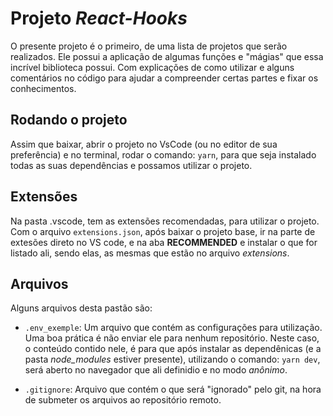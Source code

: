 
# Projeto _React-Hooks_

O presente projeto é o primeiro, de uma lista de projetos que serão realizados. Ele possui a aplicação de algumas funções e "mágias" que essa incrível biblioteca possui. Com explicações de como utilizar e alguns comentários no código para ajudar a compreender certas partes e fixar os conhecimentos.

## Rodando o projeto

Assim que baixar, abrir o projeto no VsCode (ou no editor de sua preferência) e no terminal, rodar o comando: `yarn`, para que seja instalado todas as suas dependências e possamos utilizar o projeto.

## Extensões

Na pasta .vscode, tem as extensões recomendadas, para utilizar o projeto. Com o arquivo `extensions.json`, após baixar o projeto base, ir na parte de extesões direto no VS code, e na aba **RECOMMENDED** e instalar o que for listado ali, sendo elas, as mesmas que estão no arquivo _extensions_.

## Arquivos

Alguns arquivos desta pastão são:

- `.env_exemple`: Um arquivo que contém as configurações para utilização. Uma boa prática é não enviar ele para nenhum repositório. Neste caso, o conteúdo contido nele, é para que após instalar as dependênicas (e a pasta _node_modules_ estiver presente), utilizando o comando: `yarn dev`, será aberto no navegador que ali definidio e no modo _anônimo_.

- `.gitignore`: Arquivo que contém o que será "ignorado" pelo git, na hora de submeter os arquivos ao repositório remoto.


